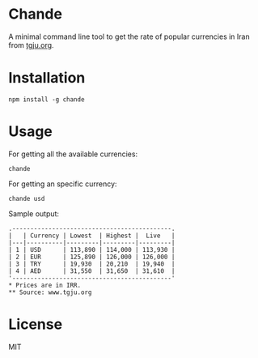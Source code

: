 # Chande
A minimal command line tool to get the rate of popular currencies in Iran from [tgju.org](http://www.tgju.org/).

# Installation
```shell
npm install -g chande
```

# Usage 
For getting all the available currencies:
```shell
chande
```

For getting an specific currency:
```
chande usd
```

Sample output:
```
.--------------------------------------------.
|   | Currency | Lowest  | Highest |  Live   |
|---|----------|---------|---------|---------|
| 1 | USD      | 113,890 | 114,000 | 113,930 |
| 2 | EUR      | 125,890 | 126,000 | 126,000 |
| 3 | TRY      | 19,930  | 20,210  | 19,940  |
| 4 | AED      | 31,550  | 31,650  | 31,610  |
'--------------------------------------------'
* Prices are in IRR.
** Source: www.tgju.org
```

# License
MIT